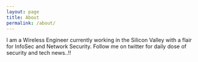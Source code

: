 ```yaml
---
layout: page
title: About
permalink: /about/
---
```


I am a Wireless Engineer currently working in the Silicon Valley with a flair for InfoSec and Network Security.
Follow me on twitter for daily dose of security and tech news..!!